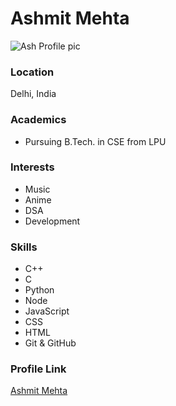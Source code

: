 # Ashmit Mehta
![Ash Profile pic](https://avatars.githubusercontent.com/u/112748790?v=4)

### Location

Delhi, India

### Academics

- Pursuing B.Tech. in CSE from LPU

### Interests

- Music
- Anime
- DSA
- Development

### Skills

- C++
- C
- Python
- Node
- JavaScript
- CSS
- HTML
- Git & GitHub


### Profile Link

[Ashmit Mehta](https://github.com/ash-codes18)